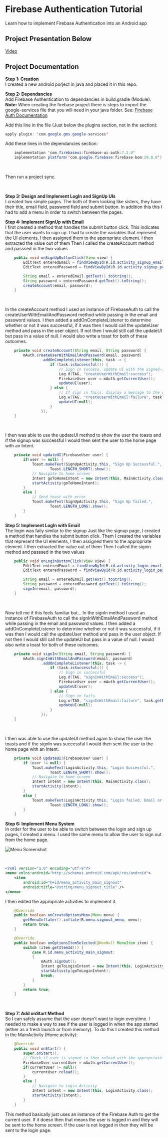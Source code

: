 # Firebase Authentication Tutorial
Learn how to implement Firebase Authentication into an Android app

## Project Presentation Below
[Video](https://nait.hosted.panopto.com/Panopto/Pages/Viewer.aspx?id=ad50e2f5-7b71-40a5-b3f8-adfb015f70b8)

## Project Documentation

**Step 1: Creation** <br/>
I created a new android porject in java and placed it in this repo.

**Step 2: Dependancies** <br/>
Add Firebase Authentication to dependancies in build.gradle (Module).
**Note:** When creating the firebase project there is steps to import the google-services file that you will need in your java folder. See: [Firebase Auth Documentation](https://firebase.google.com/docs/auth)


Add this line in the file (Just below the plugins section, not in the section):
```java
apply plugin: 'com.google.gms.google-services'
```

Add these lines in the dependancies section:
```java
    implementation 'com.firebaseui:firebase-ui-auth:7.2.0'
    implementation platform('com.google.firebase:firebase-bom:29.0.0')
```
<br/>

Then run a project sync.

<br/>

**Step 3: Design and Implement LogIn and SignUp UIs** <br/>
I created two simple pages. The both of them looking like sisters, they have their title, email field, password field and submit button.
In addition this this I had to add a menu in order to switch between the pages.

**Step 4: Implement SignUp with Email** <br/>
I first created a method that handles the submit button click. This indicates that the user wants to sign up. 
I had to create the variables that represent the UI elements, I then assigned them to the appropriate element.
I then extracted the value out of them
Then I called the createAccount method and passsed in the two values
```java
    public void onSignUpButtonClick(View view) {
        EditText enteredEmail = findViewById(R.id.activity_signup_email_edittext);
        EditText enteredPassword = findViewById(R.id.activity_signup_password_edittext);

        String email = enteredEmail.getText().toString();
        String password = enteredPassword.getText().toString();
        createAccount(email, password);
    }
``` 
<br/>

In the createAccount method I used an instance of FirebaseAuth to call the createUserWithEmailAndPassword method while passing in the email and password values. I then added a addOnCompleteListener to determine whether or not it was successful, if it was then I would call the updateUser method and pass in the user object. If not then I would still call the updateUI but pass in a value of null. I would also write a toast for both of these outcomes.
```java
    private void createAccount(String email, String password) {
        mAuth.createUserWithEmailAndPassword(email, password)
                .addOnCompleteListener(this, task -> {
                    if (task.isSuccessful()) {
                        // Sign in success, update UI with the signed-in user's information
                        Log.d(TAG, "createUserWithEmail:success");
                        FirebaseUser user = mAuth.getCurrentUser();
                        updateUI(user);
                    } else {
                        // If sign in fails, display a message to the user.
                        Log.w(TAG, "createUserWithEmail:failure", task.getException());
                        updateUI(null);
                    }
                });
    }
```
<br/>

I then was able to use the updateUI method to show the user the toasts and if the signup was successful I would then sent the user to the home page with an Intent.
```java
    private void updateUI(FirebaseUser user) {
        if(user != null) {
            Toast.makeText(SignUpActivity.this, "Sign Up Successful.",
                    Toast.LENGTH_SHORT).show();
            // Navigate to home screen
            Intent goToHomeIntent = new Intent(this, MainActivity.class);
            startActivity(goToHomeIntent);
        }
        else {
            // Send toast with error
            Toast.makeText(SignUpActivity.this, "Sign Up failed.",
                    Toast.LENGTH_LONG).show();
        }
    }
```

**Step 5: Implement LogIn with Email** <br/>
The login was faily similar to the signup
Just like the signup page, I created a method that handles the submit button click.
Them I created the variables that represent the UI elements, I then assigned them to the appropriate element.
I then extracted the value out of them
Then I called the signin method and passsed in the two values
```java
    public void onLoginButtonClick(View view) {
        EditText enteredEmail = findViewById(R.id.activity_login_email_edittext);
        EditText enteredPassword = findViewById(R.id.activity_login_password_edittext);

        String email = enteredEmail.getText().toString();
        String password = enteredPassword.getText().toString();
        signIn(email, password);
    }
```
<br/>

Now tell me if this feels familiar but...
In the signIn method I used an instance of FirebaseAuth to call the signInWithEmailAndPassword method while passing in the email and password values. I then added a addOnCompleteListener to determine whether or not it was successful, if it was then I would call the updateUser method and pass in the user object. If not then I would still call the updateUI but pass in a value of null. I would also write a toast for both of these outcomes.
```java
    private void signIn(String email, String password) {
        mAuth.signInWithEmailAndPassword(email, password)
                .addOnCompleteListener(this, task -> {
                    if (task.isSuccessful()) {
                        // Sign in successful
                        Log.d(TAG, "signInWithEmail:success");
                        FirebaseUser user = mAuth.getCurrentUser();
                        updateUI(user);
                    } else {
                        // Sign in fails
                        Log.w(TAG, "signInWithEmail:failure", task.getException());
                        updateUI(null);
                    }
                });
    }
```
<br/>

I then was able to use the updateUI method again to show the user the toasts and if the signIn was successful I would then sent the user to the home page with an Intent.
```java
    private void updateUI(FirebaseUser user) {
        if (user != null) {
            Toast.makeText(LoginActivity.this, "Login Successful.",
                    Toast.LENGTH_SHORT).show();
            // Navigate to home screen
            Intent intent = new Intent(this, MainActivity.class);
            startActivity(intent);
        }
        else {
            Toast.makeText(LoginActivity.this, "Login failed. Email or Password Incorrect.",
                    Toast.LENGTH_LONG).show();
        }
    }
```

**Step 6: Implement Menu System** <br/>
In order for the user to be able to switch between the login and sign up pages, I created a menu.
I used the same menu to allow the user to sign out from the home page.

![Menu Screenshot](/MarkdownAssets/Menu_screenshot.png)

<br/>

```xml
<?xml version="1.0" encoding="utf-8"?>
<menu xmlns:android="http://schemas.android.com/apk/res/android">
    <item
        android:id="@+id/menu_activity_main_signout"
        android:title="@string/menu_signout_title" />
</menu>
```

I then edited the appropriate activities to implement it.
```java
    @Override
    public boolean onCreateOptionsMenu(Menu menu) {
        getMenuInflater().inflate(R.menu.signout_menu, menu);
        return true;
    }

    @Override
    public boolean onOptionsItemSelected(@NonNull MenuItem item) {
        switch (item.getItemId()) {
            case R.id.menu_activity_main_signout:
            {
                mAuth.signOut();
                Intent goToLoginIntent = new Intent(this, LoginActivity.class);
                startActivity(goToLoginIntent);
                break;
            }
        }
        return true;
    }
```
<br/>

**Step 7: Add onStart Method** <br/>
So I can safely assume that the user doesn't want to login everytime. I needed to make a way to see if the user is logged in when the app started (either as a fresh launch or from memory). 
To do this I created this method in the MainActivity (Home activity):
```java
    @Override
    public void onStart() {
        super.onStart();
        // Check if user is signed in then reload with the appropriate screen
        FirebaseUser currentUser = mAuth.getCurrentUser();
        if(currentUser != null){
            currentUser.reload();
        }
        else {
            // Navigate to Login Activity
            Intent intent = new Intent(this, LoginActivity.class);
            startActivity(intent);
        }
    }
```
This method basically just uses an instance of the Firebase Auth to get the current user. If it doesn then that means the user is logged in and they will be sent to the home screen. If the user is not logged in then they will be sent to the login page.

<br/>
